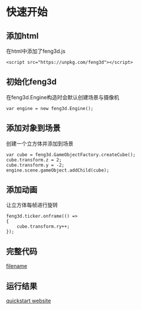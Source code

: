 # 快速开始

## 添加html

在html中添加了feng3d.js
    
```
<script src="https://unpkg.com/feng3d"></script>
```

## 初始化feng3d

在feng3d.Engine构造时会默认创建场景与摄像机
```
var engine = new feng3d.Engine();
```

## 添加对象到场景

创建一个立方体并添加到场景
```
var cube = feng3d.GameObjectFactory.createCube();
cube.transform.z = 2;
cube.transform.y = -2;
engine.scene.gameObject.addChild(cube);
```

## 添加动画

让立方体每帧进行旋转
```
feng3d.ticker.onframe(() =>
{
    cube.transform.ry++;
});
```

## 完整代码

[filename](_media/quickstart.html ':include :type=code')

## 运行结果

[quickstart website](_media/quickstart.html ':include :type=iframe width=100% height=400px')